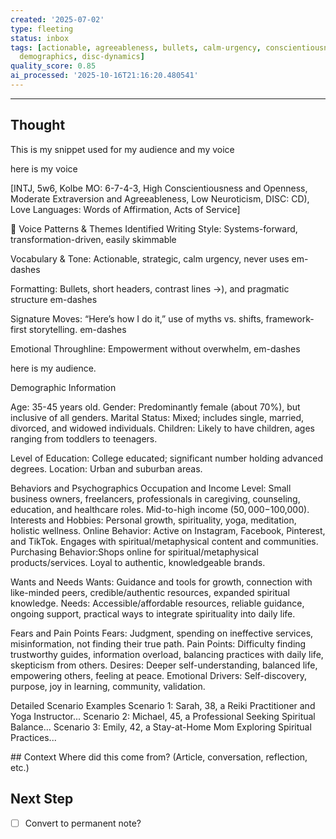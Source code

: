 ```yaml
---
created: '2025-07-02'
type: fleeting
status: inbox
tags: [actionable, agreeableness, bullets, calm-urgency, conscientiousness, consumer-psychographics,
  demographics, disc-dynamics]
quality_score: 0.85
ai_processed: '2025-10-16T21:16:20.480541'
---
```





---

## Thought   
This is my snippet used for my audience and my voice
<post>


</post>

here is my voice 

<voice>
[INTJ, 5w6, Kolbe MO: 6-7-4-3, High Conscientiousness and Openness, Moderate Extraversion and Agreeableness, Low Neuroticism, DISC: CD), Love Languages: Words of Affirmation, Acts of Service]

🌟 Voice Patterns & Themes Identified
Writing Style: Systems-forward, transformation-driven, easily skimmable

Vocabulary & Tone: Actionable, strategic, calm urgency, never uses em-dashes

Formatting: Bullets, short headers, contrast lines →), and pragmatic structure em-dashes

Signature Moves: “Here’s how I do it,” use of myths vs. shifts, framework-first storytelling. em-dashes

Emotional Throughline: Empowerment without overwhelm, em-dashes

</voice>

here is my audience. 

<audience>
Demographic Information

Age: 35-45 years old.
Gender: Predominantly female (about 70%), but inclusive of all genders.
Marital Status: Mixed; includes single, married, divorced, and widowed individuals.
Children: Likely to have children, ages ranging from toddlers to teenagers.

Level of Education:
College educated; significant number holding advanced degrees.
Location: Urban and suburban areas.

Behaviors and Psychographics
Occupation and Income Level: Small business owners, freelancers, professionals in caregiving, counseling, education, and healthcare roles. Mid-to-high income ($50,000-$100,000).
Interests and Hobbies: Personal growth, spirituality, yoga, meditation, holistic wellness.
Online Behavior: Active on Instagram, Facebook, Pinterest, and TikTok. Engages with spiritual/metaphysical content and communities.
Purchasing Behavior:Shops online for spiritual/metaphysical products/services. Loyal to authentic, knowledgeable brands.

Wants and Needs
Wants: Guidance and tools for growth, connection with like-minded peers, credible/authentic resources, expanded spiritual knowledge.
Needs: Accessible/affordable resources, reliable guidance, ongoing support, practical ways to integrate spirituality into daily life.

Fears and Pain Points Fears:
Judgment, spending on ineffective services, misinformation, not finding their true path.
Pain Points: Difficulty finding trustworthy guides, information overload, balancing practices with daily life, skepticism from others.
Desires: Deeper self-understanding, balanced life, empowering others, feeling at peace.
Emotional Drivers: Self-discovery, purpose, joy in learning, community, validation.

Detailed Scenario
Examples
Scenario 1: Sarah, 38, a Reiki Practitioner and Yoga Instructor...
Scenario 2: Michael, 45, a Professional Seeking Spiritual Balance...
Scenario 3: Emily, 42, a Stay-at-Home Mom Exploring Spiritual Practices...

</audience>
## Context  
Where did this come from? (Article, conversation, reflection, etc.)

## Next Step  
- [ ] Convert to permanent note?
